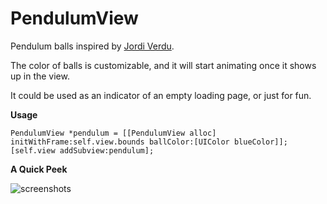 PendulumView
============

Pendulum balls inspired by [Jordi Verdu](http://dribbble.com/shots/963799-Animation-Loading-gif?list=searches&tag=loading).

The color of balls is customizable, and it will start animating once it shows up in the view.

It could be used as an indicator of an empty loading page, or just for fun.

**Usage**

    PendulumView *pendulum = [[PendulumView alloc] initWithFrame:self.view.bounds ballColor:[UIColor blueColor]];
    [self.view addSubview:pendulum];

**A Quick Peek**


![screenshots](https://f.cloud.github.com/assets/4316898/1964257/9cc5cbb0-82aa-11e3-8498-42b02ee2fc89.gif)
